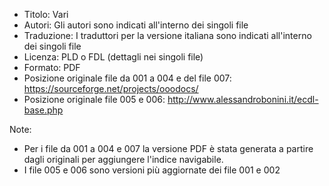 * Titolo: Vari
* Autori: Gli autori sono indicati all'interno dei singoli file
* Traduzione: I traduttori per la versione italiana sono indicati all'interno dei singoli file
* Licenza: PLD o FDL (dettagli nei singoli file)
* Formato: PDF
* Posizione originale file da 001 a 004 e del file 007: https://sourceforge.net/projects/ooodocs/
* Posizione originale file 005 e 006: http://www.alessandrobonini.it/ecdl-base.php

Note:
* Per i file da 001 a 004 e 007 la versione PDF è stata generata a partire dagli originali per aggiungere l'indice navigabile.
* I file 005 e 006 sono versioni più aggiornate dei file 001 e 002
